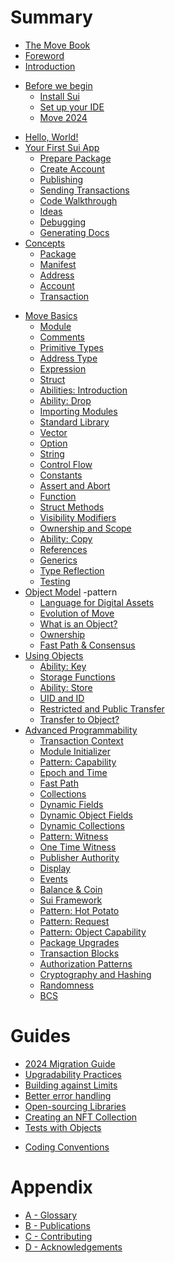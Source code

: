 # Summary

<!--

    Things that we don't have:
        - VM and bytecode
        - why Move is safe
        - double spending and compiler checks
        - borrow checker
        - papers and research behind Move and Sui

        - use capability and not address
        - ownership

    Thoughts:
        - someone will jump, some sections will be skipped, some will be read in a different order;

    Audiences:
        - people who don't know anything about Move
        - people who know Move but don't know Sui
        - people who know Sui but don't know Move
        - people who tried Move and Sui and need more


 -->

<!--

comparison to docs.sui.io
    - strings (+)
    - collections (+)
    - module initializer (+)
    - entry functions (+)
    - one-time-witness (+)
    - patterns
        - capability
        - witness
        - transferable witness
        - hot potato
        - id pointer
    - conventions

- wrapped objects ???
- shared objects
- table and bag
- gas considerations
- custom transfer rules
- object and package versioning

-->

<!-- - [The Move Book](README.md) -->
- [The Move Book](README.md)
- [Foreword]() <!-- foreword.md) -->
- [Introduction](introduction.md)
<!-- - [History](history.md) TODO: merged with foreword -->
- [Before we begin](before-we-begin/README.md)
  - [Install Sui](before-we-begin/install-sui.md)
  - [Set up your IDE](before-we-begin/ide-support.md)
  - [Move 2024](before-we-begin/move-2024.md)
<!-- - [Your First Move](your-first-move/README.md) -->
- [Hello, World!](your-first-move/hello-world.md)
- [Your First Sui App](your-first-move/hello-sui.md)
    - [Prepare Package]() <!-- ./your-first-move/hello-sui.html#add-the-code) -->
    - [Create Account]() <!-- ./your-first-move/hello-sui.html#set-up-an-account)  -->
    - [Publishing]() <!-- ./your-first-move/hello-sui.html#publish)  -->
    - [Sending Transactions]()
    - [Code Walkthrough]()
    - [Ideas]()
  - [Debugging]() <!-- your-first-move/debugging.md) -->
  - [Generating Docs]() <!-- your-first-move/generating-docs.md) -->
    <!-- TODO:  -->
    <!-- - [Send a Transaction]() -->
- [Concepts](./concepts/README.md)
  - [Package](./concepts/packages.md)
  - [Manifest](./concepts/manifest.md)
  - [Address](./concepts/address.md)
  - [Account](./concepts/what-is-an-account.md)
  - [Transaction](./concepts/what-is-a-transaction.md)
<!-- Removed:
  - Interacting with a Package
  - Fast Path
  - Module
-->
- [Move Basics](./move-basics/README.md)
  - [Module](./move-basics/module.md)
  - [Comments](./move-basics/comments.md)
  - [Primitive Types](./move-basics/primitive-types.md)
  - [Address Type](./move-basics/address.md)
  - [Expression](./move-basics/expression.md)
  - [Struct](./move-basics/struct.md)
  - [Abilities: Introduction](./move-basics/abilities-introduction.md)
  - [Ability: Drop](./move-basics/drop-ability.md)
  - [Importing Modules](./move-basics/importing-modules.md)
  - [Standard Library](./move-basics/standard-library.md)
  - [Vector](./move-basics/vector.md)
  - [Option](./move-basics/option.md)
  - [String](./move-basics/string.md)
  - [Control Flow](./move-basics/control-flow.md)
  - [Constants](./move-basics/constants.md)
  - [Assert and Abort](./move-basics/assert-and-abort.md)
  - [Function](./move-basics/function.md)
  - [Struct Methods](./move-basics/struct-methods.md)
  - [Visibility Modifiers](./move-basics/visibility.md)
  - [Ownership and Scope](./move-basics/ownership-and-scope.md)
  - [Ability: Copy](./move-basics/copy-ability.md)
  - [References](./move-basics/references.md)
  - [Generics](./move-basics/generics.md)
  - [Type Reflection](./move-basics/type-reflection.md)
  - [Testing](./move-basics/testing.md)
- [Object Model](./object/README.md) -pattern
  - [Language for Digital Assets](./object/digital-assets.md)
  - [Evolution of Move](./object/evolution-of-move.md)
  - [What is an Object?](./object/object-model.md)
  - [Ownership](./object/ownership.md)
  - [Fast Path & Consensus](./object/fast-path-and-consensus.md)
- [Using Objects](./storage/README.md)
  - [Ability: Key](./storage/key-ability.md)
  - [Storage Functions](./storage/storage-functions.md)
    <!-- - [Prices and Rebates]() -->
  - [Ability: Store](./storage/store-ability.md)
  - [UID and ID](./storage/uid-and-id.md)
  - [Restricted and Public Transfer](./storage/transfer-restrictions.md)
  - [Transfer to Object?]() <!-- (./storage/transfer-to-object.md) -->
- [Advanced Programmability](./programmability/README.md)
  - [Transaction Context](./programmability/transaction-context.md)
  - [Module Initializer](./programmability/module-initializer.md)
  - [Pattern: Capability](./programmability/capability.md)
  - [Epoch and Time](./programmability/epoch-and-time.md)
  - [Fast Path](./programmability/fast-path.md)
  - [Collections](./programmability/collections.md)
  - [Dynamic Fields](./programmability/dynamic-fields.md)
  - [Dynamic Object Fields](./programmability/dynamic-object-fields.md)
  - [Dynamic Collections](./programmability/dynamic-collections.md)
  - [Pattern: Witness](./programmability/witness.md)
  - [One Time Witness](./programmability/one-time-witness.md)
  - [Publisher Authority](./programmability/publisher.md)
  - [Display](./programmability/display.md) <!-- End Block: from Witness to Display -->
  - [Events](./programmability/events.md)
  - [Balance & Coin]() <!-- ./programmability/balance-and-coin.md) -->
  - [Sui Framework](./programmability/sui-framework.md)
  - [Pattern: Hot Potato]() <!-- ./programmability/hot-potato.md) -->
  - [Pattern: Request]() <!-- - [Witness and Abstract Implementation](./programmability/witness-and-abstract-implementation.md) -->
  - [Pattern: Object Capability]()
  - [Package Upgrades]()<!-- (./programmability/package-upgrades.md) -->
  - [Transaction Blocks]()<!-- (./programmability/transaction-blocks.md) -->
  - [Authorization Patterns]()<!-- (./programmability/authorization-patterns.md) -->
  - [Cryptography and Hashing]()<!-- (./programmability/cryptography-and-hashing.md) -->
  - [Randomness]()<!-- (./programmability/randomness.md) -->
  - [BCS]() <!-- (./programmability/bcs.md) -->
  <!-- - [Patterns (?)]()
  - [Getters and Setters]()
  - [Abstract Class]()
  - [Hot Potato]()
  - [Request]()
  - [Object Capability]()
  - [Witness Registry]() -->
<!-- - [Standards]() -->
  <!-- - [Balance]() -->
  <!-- - [Coin]() -->
  <!-- - [Closed Loop Token]() -->
  <!-- - [Transfer Policy]() -->
  <!-- - [Kiosk]() -->
<!-- - [Guides](./guides/README.md) -->
# Guides
  - [2024 Migration Guide](./guides/2024-migration-guide.md)
  - [Upgradability Practices](./guides/upgradeability-practices.md)
  - [Building against Limits](./guides/building-against-limits.md)
  - [Better error handling](./guides/better-error-handling.md)
  - [Open-sourcing Libraries]()
  - [Creating an NFT Collection]()
  - [Tests with Objects]()<!-- (./guides/testing.md) -->
  <!-- - [Debugging]()(./guides/debugging.md) -->
  - [Coding Conventions](./guides/coding-conventions.md)
# Appendix
  - [A - Glossary](./appendix/glossary.md)
  - [B - Publications](./appendix/publications.md)
  - [C - Contributing](./appendix/contributing.md)
  - [D - Acknowledgements](./appendix/acknowledgements.md)
  <!-- - [C - References]() (./appendix/references.md) -->

<!--

- [Patterns]()
    - [Getters and Setters]()
    - [Abstract Class]()
    - [Hot Potato]()
    - [Request + Policy]()
